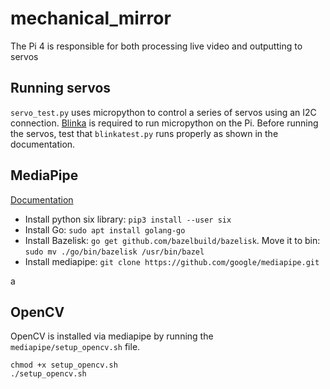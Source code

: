 # mechanical_mirror
The Pi 4 is responsible for both processing live video and outputting to servos

## Running servos
`servo_test.py` uses micropython to control a series of servos using an I2C connection. [Blinka](https://learn.adafruit.com/circuitpython-on-raspberrypi-linux/installing-circuitpython-on-raspberry-pi) is required to run micropython on the Pi. Before running the servos, test that `blinkatest.py` runs properly as shown in the documentation. 

## MediaPipe 
[Documentation](https://developers.google.com/mediapipe/framework/getting_started/install)
* Install python six library: `pip3 install --user six`
* Install Go: `sudo apt install golang-go`
* Install Bazelisk: `go get github.com/bazelbuild/bazelisk`. Move it to bin: `sudo mv ./go/bin/bazelisk /usr/bin/bazel`
* Install mediapipe: `git clone https://github.com/google/mediapipe.git`

a

## OpenCV
OpenCV is installed via mediapipe by running the `mediapipe/setup_opencv.sh` file. 
  ```console
  chmod +x setup_opencv.sh
  ./setup_opencv.sh
  ```











